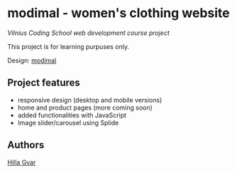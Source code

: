 # modimal - women's clothing website

_Vilnius Coding School web development course project_

This project is for learning purpuses only.


Design: [modimal](https://www.figma.com/community/file/1285268566121594200)

## Project features

- responsive design (desktop and mobile versions)
- home and product pages (more coming soon)
- added functionalities with JavaScript
- Image slider/carousel using Splide

## Authors

[Hilla Gvar](https://github.com/hillagvar)